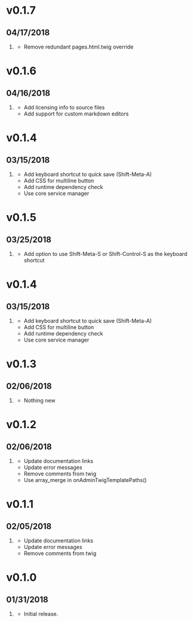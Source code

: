 # v0.1.7
##  04/17/2018

1. [](#new)
    * Remove redundant pages.html.twig override

# v0.1.6
##  04/16/2018

1. [](#new)
    * Add licensing info to source files
    * Add support for custom markdown editors
    
# v0.1.4
##  03/15/2018

1. [](#new)
    * Add keyboard shortcut to quick save (Shift-Meta-A)
    * Add CSS for multiline button
    * Add runtime dependency check
    * Use core service manager
    
# v0.1.5
##  03/25/2018

1. [](#new)
    * Add option to use Shift-Meta-S or Shift-Control-S as the keyboard shortcut
    
# v0.1.4
##  03/15/2018

1. [](#new)
    * Add keyboard shortcut to quick save (Shift-Meta-A)
    * Add CSS for multiline button
    * Add runtime dependency check
    * Use core service manager
    
# v0.1.3
##  02/06/2018

1. [](#new)
    * Nothing new
    
# v0.1.2
##  02/06/2018

1. [](#new)
    * Update documentation links
    * Update error messages
    * Remove comments from twig
    * Use array_merge in onAdminTwigTemplatePaths() 
    
# v0.1.1
##  02/05/2018

1. [](#new)
    * Update documentation links
    * Update error messages
    * Remove comments from twig

# v0.1.0
##  01/31/2018

1. [](#new)
    * Initial release.
